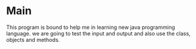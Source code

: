 # Main
This program is bound to help me in learning new java programming language.
we are going to test the input and output and also use the class, objects and methods. 
